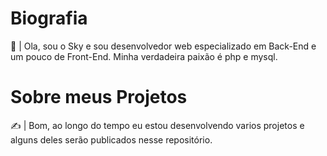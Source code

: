 # Biografia

👋 | Ola, sou o Sky e sou desenvolvedor web especializado em Back-End e um pouco de Front-End. Minha verdadeira paixão é php e mysql.

# Sobre meus Projetos

✍ | Bom, ao longo do tempo eu estou desenvolvendo varios projetos e alguns deles serão publicados nesse repositório.

